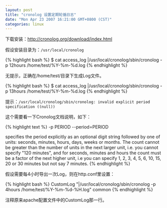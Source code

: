 ```yaml
---
layout: post
title: "cronolog 设置定期轮循日志"
date: "Mon Apr 23 2007 16:21:00 GMT+0800 (CST)"
categories: linux
---
```


下载安装：http://cronolog.org/download/index.html

假设安装目录为：`/usr/local/cronolog`

{% highlight bash %}
$ cat access_log |/usr/local/cronolog/sbin/cronolog -p 12hours /home/test/%Y-%m-%d.log
{% endhighlight %}

无提示，正确在/home/test/目录下生成Log文件。

{% highlight bash %}
$ cat access_log |/usr/local/cronolog/sbin/cronolog -p 13hours /home/test/%Y-%m-%d.log
{% endhighlight %}

提示：`/usr/local/cronolog/sbin/cronolog: invalid explicit period specification ((null))`

这个需要看一下Cronolog文档说明，如下：

{% highlight text %}
-p PERIOD
--period=PERIOD

specifies the period explicitly as an optional digit string followed by one of units: seconds, minutes,
hours, days, weeks or months. The count cannot be greater than the number of units in the
next larger unit, i.e. you cannot specify "120 minutes", and for seconds, minutes and hours the
count must be a factor of the next higher unit, i.e you can specify 1, 2, 3, 4, 5, 6, 10, 15, 20 or 30
minutes but not say 7 minutes.
{% endhighlight %}

假设需要每4小时导出一次Log，则在http.conf里设置：

{% highlight bash %}
CustomLog "|/usr/local/cronolog/sbin/cronolog -p 4hours /home/test/%Y-%m-%d-%H.log" common
{% endhighlight %}

注释原来apache配置文件中的CustomLog那一行。
